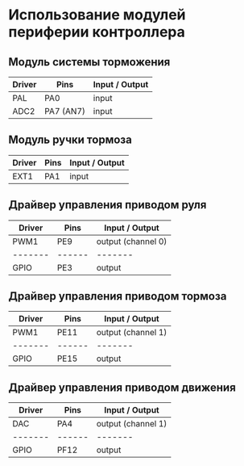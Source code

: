 # Использование модулей периферии контроллера

## Модуль системы торможения
Driver | Pins | Input / Output
-------|------|-------
PAL | PA0 | input
ADC2 | PA7 (AN7) | input

## Модуль ручки тормоза
Driver | Pins | Input / Output
-------|------|-------
EXT1 | PA1 | input

## Драйвер управления приводом руля 
Driver | Pins | Input / Output
-------|------|-------
PWM1 | PE9 | output (channel 0)
-------|------|-------
GPIO | PE3 | output

## Драйвер управления приводом тормоза 
Driver | Pins | Input / Output
-------|------|-------
PWM1 | PE11 | output (channel 1)
-------|------|-------
GPIO | PE15 | output

## Драйвер управления приводом движения 
Driver | Pins | Input / Output
-------|------|-------
DAC | PA4 | output (channel 1)
-------|------|-------
GPIO | PF12 | output




